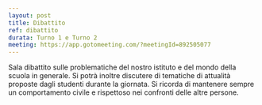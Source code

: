 ```yaml
---
layout: post
title: Dibattito
ref: dibattito
durata: Turno 1 e Turno 2
meeting: https://app.gotomeeting.com/?meetingId=892505077
---
```


Sala dibattito sulle problematiche del nostro istituto e del mondo della scuola in generale. Si potrà inoltre discutere di tematiche di attualità proposte dagli studenti durante la giornata. Si ricorda di mantenere sempre un comportamento civile e rispettoso nei confronti delle altre persone.